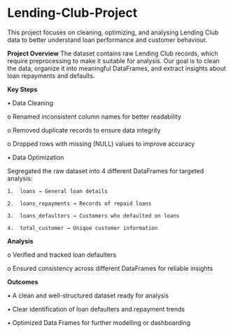 # Lending-Club-Project
This project focuses on cleaning, optimizing, and analysing Lending Club data to better understand loan performance and customer behaviour.

 **Project Overview**
The dataset contains raw Lending Club records, which require preprocessing to make it suitable for analysis.
Our goal is to clean the data, organize it into meaningful DataFrames, and extract insights about loan repayments and defaults.

 **Key Steps**
 
•	Data Cleaning

  o	Renamed inconsistent column names for better readability
  
  o	Removed duplicate records to ensure data integrity
  
  o	Dropped rows with missing (NULL) values to improve accuracy
  
•	Data Optimization

  Segregated the raw dataset into 4 different DataFrames for targeted analysis:
  
    1.	loans → General loan details
    
    2.	loans_repayments → Records of repaid loans
    
    3.	loans_defaulters → Customers who defaulted on loans
    
    4.	total_customer → Unique customer information
    
**Analysis**

o	Verified and tracked loan defaulters

o	Ensured consistency across different DataFrames for reliable insights

**Outcomes**

  •	A clean and well-structured dataset ready for analysis
  
  •	Clear identification of loan defaulters and repayment trends
  
  •	Optimized Data Frames for further modelling or dashboarding
  
